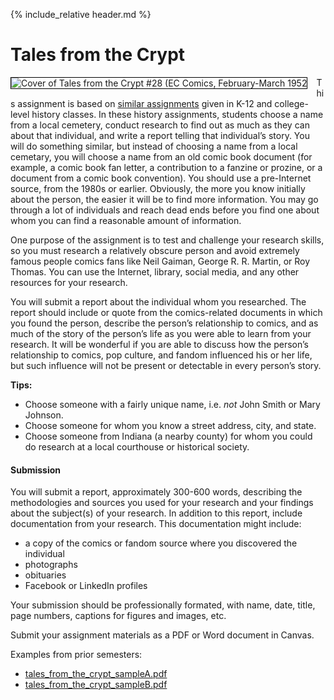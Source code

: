 {% include_relative header.md %}

# Tales from the Crypt

<img style="float:left;margin-right:1em;border:1px solid black;" alt="Cover of Tales from the Crypt #28 (EC Comics, February-March 1952" src="images/gcd_36749.jpg"/>

This assignment is based on [similar assignments](https://thevisionmsms.org/11253/news/msms-students-race-to-begin-tales-from-the-crypt-project/) given in K-12 and college-level history classes. In these history assignments, students choose a name from a local cemetery, conduct research to find out as much as they can about that individual, and write a report telling that individual’s story. You will do something similar, but instead of choosing a name from a local cemetary, you will choose a name from an old comic book document (for example, a comic book fan letter, a contribution to a fanzine or prozine, or a document from a comic book convention). You should use a pre-Internet source, from the 1980s or earlier. Obviously, the more you know initially about the person, the easier it will be to find more information. You may go through a lot of individuals and reach dead ends before you find one about whom you can find a reasonable amount of information. 

One purpose of the assignment is to test and challenge your research skills, so you must research a relatively obscure person and avoid extremely famous people comics fans like Neil Gaiman, George R. R. Martin, or Roy Thomas. You can use the Internet, library, social media, and any other resources for your research.

You will submit a report about the individual whom you researched. The report should include or quote from the comics-related documents in which you found the person, describe the person’s relationship to comics, and as much of the story of the person’s life as you were able to learn from your research. It will be wonderful if you are able to discuss how the person’s relationship to comics, pop culture, and fandom influenced his or her life, but such influence will not be present or detectable in every person’s story.

**Tips:**

- Choose someone with a fairly unique name, i.e. _not_ John Smith or Mary Johnson.
- Choose someone for whom you know a street address, city, and state.
- Choose someone from Indiana (a nearby county) for whom you could do research at a local courthouse or historical society.

#### Submission

You will submit a report, approximately 300-600 words, describing the methodologies and sources you used for your research and your findings about the subject(s) of your research. In addition to this report, include documentation from your research. This documentation might include:

- a copy of the comics or fandom source where you discovered the individual
- photographs
- obituaries
- Facebook or LinkedIn profiles

Your submission should be professionally formated, with name, date, title, page numbers, captions for figures and images, etc. 

Submit your assignment materials as a PDF or Word document in Canvas.

Examples from prior semesters:

- [tales\_from\_the\_crypt\_sampleA.pdf](https://iu.instructure.com/files/169194294/download?download_frd=1)
- [tales\_from\_the\_crypt\_sampleB.pdf](https://iu.instructure.com/files/169194291/download?download_frd=1)

